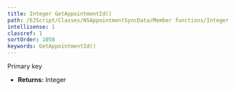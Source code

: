 ```yaml
---
title: Integer GetAppointmentId()
path: /EJScript/Classes/NSAppointmentSyncData/Member functions/Integer GetAppointmentId()
intellisense: 1
classref: 1
sortOrder: 1050
keywords: GetAppointmentId()
---
```



Primary key



* **Returns:** Integer


